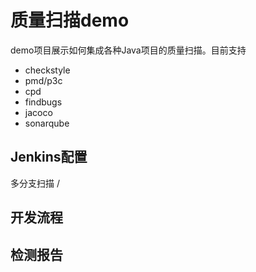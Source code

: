 质量扫描demo
===========




demo项目展示如何集成各种Java项目的质量扫描。目前支持

- checkstyle
- pmd/p3c
- cpd
- findbugs
- jacoco
- sonarqube

## Jenkins配置

多分支扫描  /


## 开发流程


## 检测报告


## 




